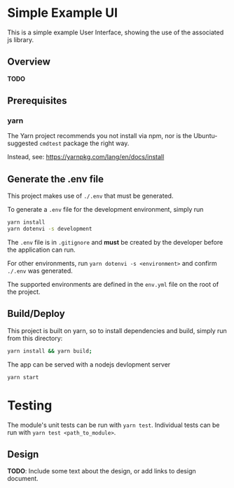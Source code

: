 # Simple Example UI
This is a simple example User Interface, showing the use of the associated
js library.

## Overview

**TODO**

## Prerequisites


### yarn

The Yarn project recommends you not install via npm, nor is the Ubuntu-suggested
`cmdtest` package the right way.

Instead, see: https://yarnpkg.com/lang/en/docs/install

## Generate the .env file

This project makes use of `./.env` that must be generated.

To generate a `.env` file for the development environment, simply run

``` sh
yarn install
yarn dotenvi -s development
```

The `.env` file is in `.gitignore` and **must** be created by the developer
before the application can run.

For other environments, run `yarn dotenvi -s <environment>` and confirm `./.env`
was generated.

The supported environments are defined in the `env.yml` file on the root of the
project.

## Build/Deploy
This project is built on yarn, so to install dependencies and build, simply run
from this directory:

```sh
yarn install && yarn build;
```

The app can be served with a nodejs devlopment server
```sh
yarn start
```

# Testing

The module's unit tests can be run with `yarn test`.  Individual tests can be
run with `yarn test <path_to_module>`.

## Design

**TODO**: Include some text about the design, or add links to design document.

<!-- Local Variables: -->
<!-- fill-column: 80 -->
<!-- End: -->
